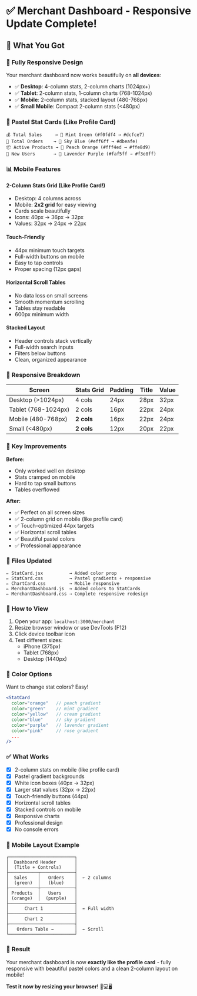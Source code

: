 # ✅ Merchant Dashboard - Responsive Update Complete!

## 🎉 What You Got

### 📱 **Fully Responsive Design**
Your merchant dashboard now works beautifully on **all devices**:

- ✅ **Desktop**: 4-column stats, 2-column charts (1024px+)
- ✅ **Tablet**: 2-column stats, 1-column charts (768-1024px)
- ✅ **Mobile**: 2-column stats, stacked layout (480-768px)
- ✅ **Small Mobile**: Compact 2-column stats (<480px)

### 🎨 **Pastel Stat Cards** (Like Profile Card)
```
💰 Total Sales     → 🌿 Mint Green (#f0fdf4 → #dcfce7)
🛒 Total Orders    → 🌊 Sky Blue (#eff6ff → #dbeafe)
📦 Active Products → 🍑 Peach Orange (#fff4ed → #ffe8d9)
👥 New Users       → 💜 Lavender Purple (#faf5ff → #f3e8ff)
```

### 📊 **Mobile Features**

#### **2-Column Stats Grid** (Like Profile Card!)
- Desktop: 4 columns across
- Mobile: **2x2 grid** for easy viewing
- Cards scale beautifully
- Icons: 40px → 36px → 32px
- Values: 32px → 24px → 22px

#### **Touch-Friendly**
- 44px minimum touch targets
- Full-width buttons on mobile
- Easy to tap controls
- Proper spacing (12px gaps)

#### **Horizontal Scroll Tables**
- No data loss on small screens
- Smooth momentum scrolling
- Tables stay readable
- 600px minimum width

#### **Stacked Layout**
- Header controls stack vertically
- Full-width search inputs
- Filters below buttons
- Clean, organized appearance

### 📐 **Responsive Breakdown**

| Screen | Stats Grid | Padding | Title | Value |
|--------|-----------|---------|-------|-------|
| Desktop (>1024px) | 4 cols | 24px | 28px | 32px |
| Tablet (768-1024px) | 2 cols | 16px | 22px | 24px |
| Mobile (480-768px) | **2 cols** | 16px | 22px | 24px |
| Small (<480px) | **2 cols** | 12px | 20px | 22px |

### 🎯 **Key Improvements**

**Before:**
- Only worked well on desktop
- Stats cramped on mobile
- Hard to tap small buttons
- Tables overflowed

**After:**
- ✅ Perfect on all screen sizes
- ✅ 2-column grid on mobile (like profile card)
- ✅ Touch-optimized 44px targets
- ✅ Horizontal scroll tables
- ✅ Beautiful pastel colors
- ✅ Professional appearance

### 📁 **Files Updated**

```
✏️ StatCard.jsx          → Added color prop
✏️ StatCard.css          → Pastel gradients + responsive
✏️ ChartCard.css         → Mobile responsive
✏️ MerchantDashboard.js  → Added colors to StatCards
✏️ MerchantDashboard.css → Complete responsive redesign
```

### 🚀 **How to View**

1. Open your app: `localhost:3000/merchant`
2. Resize browser window or use DevTools (F12)
3. Click device toolbar icon
4. Test different sizes:
   - iPhone (375px)
   - Tablet (768px)
   - Desktop (1440px)

### 🎨 **Color Options**

Want to change stat colors? Easy!

```jsx
<StatCard
  color="orange"   // peach gradient
  color="green"    // mint gradient
  color="yellow"   // cream gradient
  color="blue"     // sky gradient
  color="purple"   // lavender gradient
  color="pink"     // rose gradient
  ...
/>
```

### ✅ **What Works**

- [x] 2-column stats on mobile (like profile card)
- [x] Pastel gradient backgrounds
- [x] White icon boxes (40px → 32px)
- [x] Larger stat values (32px → 22px)
- [x] Touch-friendly buttons (44px)
- [x] Horizontal scroll tables
- [x] Stacked controls on mobile
- [x] Responsive charts
- [x] Professional design
- [x] No console errors

### 🎯 **Mobile Layout Example**

```
┌─────────────────────────┐
│  Dashboard Header       │
│  (Title + Controls)     │
├───────────┬─────────────┤
│  Sales    │   Orders    │  ← 2 columns
│  (green)  │   (blue)    │
├───────────┼─────────────┤
│ Products  │   Users     │
│ (orange)  │  (purple)   │
├─────────────────────────┤
│      Chart 1            │  ← Full width
├─────────────────────────┤
│      Chart 2            │
├─────────────────────────┤
│   Orders Table →        │  ← Scroll
└─────────────────────────┘
```

### 🎉 **Result**

Your merchant dashboard is now **exactly like the profile card** - fully responsive with beautiful pastel colors and a clean 2-column layout on mobile!

**Test it now by resizing your browser!** 📱💻🖥️
